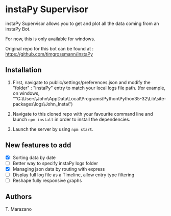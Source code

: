 # instaPy Supervisor

instaPy Supervisor allows you to get and plot all the data coming from an instaPy Bot.

For now, this is only available for windows.

Original repo for this bot can be found at : https://github.com/timgrossmann/InstaPy


## Installation

1. First, navigate to public/settings/preferences.json and modify the "folder" : "instaPy" entry to match your local logs file path. (for example, on windows, ""C:\\Users\\John\\AppData\\Local\\Programs\\Python\\Python35-32\\Lib\\site-packages\\logs\\John_Insta\\")

2. Navigate to this cloned repo with your favourite command line and launch `npm install` in order to install the dependencies.

3. Launch the server by using `npm start`.

## New features to add

- [X] Sorting data by date
- [ ] Better way to specify instaPy logs folder
- [X] Managing json data by routing with express
- [ ] Display full log file as a Timeline, allow entry type filtering
- [ ] Reshape fully responsive graphs

## Authors

T. Marazano
